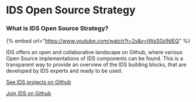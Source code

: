 # IDS Open Source Strategy

### What is IDS Open Source Strategy?

{% embed url="https://www.youtube.com/watch?t=2s&v=tWsS0zINIEQ" %}

IDS offers an open and collaborative landscape on Github, where various Open Source implementations of IDS components can be found. This is a transparent way to provide an overview of the IDS building blocks, that are developed by IDS experts and ready to be used.&#x20;

[See IDS projects on Github](https://github.com/International-Data-Spaces-Association)

[Join IDS on Github](https://forms.office.com/pages/responsepage.aspx?id=NNZGs\_usx0K9RPFVfuibGz1qA21VHyZEj6dyjHL7iBdUM0ZVMzlEMkJTUlhOSEVEWEQyMjZPOUNYTi4u)&#x20;
